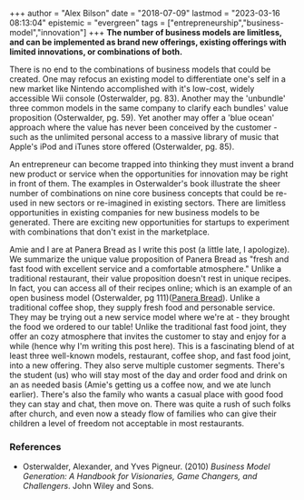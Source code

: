 +++
author = "Alex Bilson"
date = "2018-07-09"
lastmod = "2023-03-16 08:13:04"
epistemic = "evergreen"
tags = ["entrepreneurship","business-model","innovation"]
+++
**The number of business models are limitless, and can be implemented as brand new offerings, existing offerings with limited innovations, or combinations of both.**

There is no end to the combinations of business models that could be created.  One may refocus an existing model to differentiate one's self in a new market like Nintendo accomplished with it's low-cost, widely accessible Wii console (Osterwalder, pg. 83).  Another may the 'unbundle' three common models in the same company to clarify each bundles' value proposition (Osterwalder, pg. 59).  Yet another may offer a 'blue ocean' approach where the value has never been conceived by the customer - such as the unlimited personal access to a massive library of music that Apple's iPod and iTunes store offered (Osterwalder, pg. 85).

An entrepreneur can become trapped into thinking they must invent a brand new product or service when the opportunities for innovation may be right in front of them.  The examples in Osterwalder's book illustrate the sheer number of combinations on nine core business concepts that could be re-used in new sectors or re-imagined in existing sectors.  There are limitless opportunities in existing companies for new business models to be generated.  There are exciting new opportunities for startups to experiment with combinations that don't exist in the marketplace.

Amie and I are at Panera Bread as I write this post (a little late, I apologize).  We summarize the unique value proposition of Panera Bread as "fresh and fast food with excellent service and a comfortable atmosphere."  Unlike a traditional restaurant, their value proposition doesn't rest in unique recipes.  In fact, you can access all of their recipes online; which is an example of an open business model (Osterwalder, pg 111)([Panera Bread](https://www.panerabread.com/en-us/craftsmanship/recipes.html)).  Unlike a traditional coffee shop, they supply fresh food and personable service.  They may be trying out a new service model where we're at - they brought the food we ordered to our table!  Unlike the traditional fast food joint, they offer an cozy atmosphere that invites the customer to stay and enjoy for a while (hence why I'm writing this post here).  This is a fascinating blend of at least three well-known models, restaurant, coffee shop, and fast food joint, into a new offering.  They also serve multiple customer segments.  There's the student (us) who will stay most of the day and order food and drink on an as needed basis (Amie's getting us a coffee now, and we ate lunch earlier).  There's also the family who wants a casual place with good food they can stay and chat, then move on.  There was quite a rush of such folks after church, and even now a steady flow of families who can give their children a level of freedom not acceptable in most restaurants.

### References

- Osterwalder, Alexander, and Yves Pigneur. (2010) _Business Model Generation: A Handbook for Visionaries, Game Changers, and Challengers_. John Wiley and Sons.
